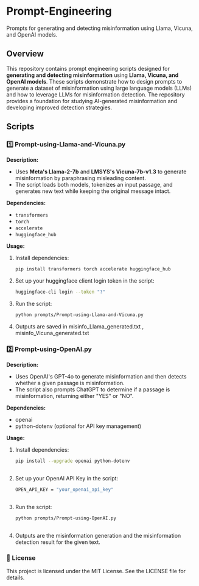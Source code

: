 # Prompt-Engineering
Prompts for generating and detecting misinformation using Llama, Vicuna, and OpenAI models.

## Overview  
This repository contains prompt engineering scripts designed for **generating and detecting misinformation** using **Llama, Vicuna, and OpenAI models**. These scripts demonstrate how to design prompts to generate a dataset of misinformation using large language models (LLMs) and how to leverage LLMs for misinformation detection. The repository provides a foundation for studying AI-generated misinformation and developing improved detection strategies.

## Scripts  

### 1️⃣ Prompt-using-Llama-and-Vicuna.py  
**Description:**  
  - Uses **Meta's Llama-2-7b** and **LMSYS's Vicuna-7b-v1.3** to generate misinformation by paraphrasing misleading content.  
  - The script loads both models, tokenizes an input passage, and generates new text while keeping the original message intact.  

**Dependencies:**  
  - `transformers`
  - `torch`
  - `accelerate`
  - `huggingface_hub`  

**Usage:**

  1. Install dependencies:  
     ```sh
     pip install transformers torch accelerate huggingface_hub

  2. Set up your huggingface client login token in the script:
     ```sh
     huggingface-cli login --token "?"

  3. Run the script:
     ```sh
     python prompts/Prompt-using-Llama-and-Vicuna.py

  4. Outputs are saved in misinfo_Llama_generated.txt , misinfo_Vicuna_generated.txt  

   
### 2️⃣ Prompt-using-OpenAI.py
**Description:**

  * Uses OpenAI's GPT-4o to generate misinformation and then detects whether a given passage is misinformation.
  * The script also prompts ChatGPT to determine if a passage is misinformation, returning either "YES" or "NO".
    
**Dependencies:**
  - openai
  - python-dotenv (optional for API key management)
  
**Usage:**
  1. Install dependencies:
     ```sh
     pip install --upgrade openai python-dotenv
    
  3. Set up your OpenAI API Key in the script:
     ```sh
     OPEN_API_KEY = "your_openai_api_key"
   
  4. Run the script:
     ```sh
     python prompts/Prompt-using-OpenAI.py
 
  5. Outputs are the misinformation generation and the misinformation detection result for the given text.
     

### 📜 License
This project is licensed under the MIT License. See the LICENSE file for details.  
